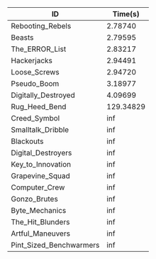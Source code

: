 |ID|Time(s)|
|-|-|
|Rebooting_Rebels|2.78740|
|Beasts|2.79595|
|The_ERROR_List|2.83217|
|Hackerjacks|2.94491|
|Loose_Screws|2.94720|
|Pseudo_Boom|3.18977|
|Digitally_Destroyed|4.09699|
|Rug_Heed_Bend|129.34829|
|Creed_Symbol|inf|
|Smalltalk_Dribble|inf|
|Blackouts|inf|
|Digital_Destroyers|inf|
|Key_to_Innovation|inf|
|Grapevine_Squad|inf|
|Computer_Crew|inf|
|Gonzo_Brutes|inf|
|Byte_Mechanics|inf|
|The_Hit_Blunders|inf|
|Artful_Maneuvers|inf|
|Pint_Sized_Benchwarmers|inf|
